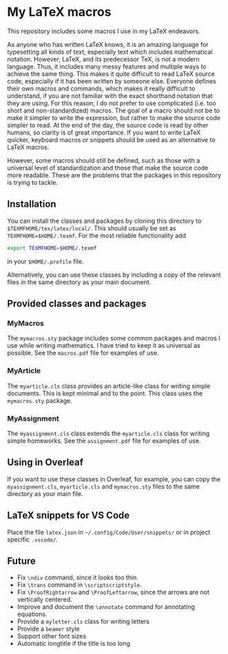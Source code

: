 # My LaTeX macros

This repository includes some macros I use in my LaTeX endeavors.

As anyone who has written LaTeX knows, it is an amazing language for typesetting all kinds of text, especially text which includes mathematical notation. However, LaTeX, and its predecessor TeX, is not a modern language. Thus, it includes many messy features and multiple ways to achieve the same thing. This makes it quite difficult to read LaTeX source code, especially if it has been written by someone else. Everyone defines their own macros and commands, which makes it really difficult to understand, if you are not familiar with the exact shorthand notation that they are using. For this reason, I do not prefer to use complicated (i.e. too short and non-standardized) macros. The goal of a macro should not be to make it simpler to write the expression, but rather to make the source code simpler to read. At the end of the day, the source code is read by other humans, so clarity is of great importance. If you want to write LaTeX quicker, keyboard macros or snippets should be used as an alternative to LaTeX macros.

However, some macros should still be defined, such as those with a universal level of standardization and those that make the source code more readable. These are the problems that the packages in this repository is trying to tackle.

## Installation

You can install the classes and packages by cloning this directory to `$TEXMFHOME/tex/latex/local/`. This should usually be set as `TEXMFHOME=$HOME/.texmf`. For the most reliable functionality add

```sh
export TEXMFHOME=$HOME/.texmf
```

in your `$HOME/.profile` file.

Alternatively, you can use these classes by including a copy of the relevant files in the same directory as your main document.

## Provided classes and packages

### MyMacros

The `mymacros.sty` package includes some common packages and macros I use while writing mathematics. I have tried to keep it as universal as possible. See the `macros.pdf` file for examples of use.

### MyArticle

The `myarticle.cls` class provides an article-like class for writing simple documents. This is kept minimal and to the point. This class uses the `mymacros.sty` package.

### MyAssignment

The `myassignment.cls` class extends the `myarticle.cls` class for writing simple homeworks. See the `assignment.pdf` file for examples of use.

## Using in Overleaf

If you want to use these classes in Overleaf, for example, you can copy the `myassignment.cls`, `myarticle.cls` and `mymacros.sty` files to the same directory as your main file.

## LaTeX snippets for VS Code

Place the file `latex.json` in `~/.config/Code/User/snippets/` or in project specific `.vscode/`.

## Future

- Fix `\ndiv` command, since it looks too thin.
- Fix `\trans` command in `\scriptscriptstyle`.
- Fix `\ProofRightarrow` and `\ProofLeftarrow`, since the arrows are not vertically centered.
- Improve and document the `\annotate` command for annotating equations.
- Provide a `myletter.cls` class for writing letters
- Provide a `beamer` style
- Support other font sizes
- Automatic longtitle if the title is too long
